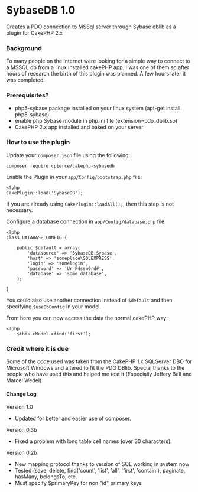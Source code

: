 # SybaseDB 1.0 #

Creates a PDO connection to MSSql server through Sybase dblib as a plugin for CakePHP 2.x

### Background ###

To many people on the Internet were looking for a simple way to connect to a MSSQL db from a linux installed cakePHP app.  I was one
of them so after hours of research the birth of this plugin was planned.  A few hours later it was completed.

### Prerequisites? ###

* php5-sybase package installed on your linux system (apt-get install php5-sybase)
* enable php Sybase module in php.ini file (extension=pdo_dblib.so)
* CakePHP 2.x app installed and baked on your server

### How to use the plugin ###

Update your `composer.json` file using the following:

```
composer require cpierce/cakephp-sybasedb
```

Enable the Plugin in your `app/Config/bootstrap.php` file:

    <?php
    CakePlugin::load('SybaseDB');


If you are already using `CakePlugin::loadAll();`, then this step is not necessary.

Configure a database connection in `app/Config/database.php` file:

    <?php
    class DATABASE_CONFIG {

	    public $default = array(
		    'datasource' => 'SybaseDB.Sybase',
            'host' => 'someplace\SQLEXPRESS',
            'login' => 'somelogin',
            'password' => 'Ur_P4ssw0rd#',
            'database' => 'some_database',
        );

    }


You could also use another connection instead of `$default` and then specifying `$useDbConfig` in your model.

From here you can now access the data the normal cakePHP way:

    <?php
        $this->Model->find('first');



### Credit where it is due ###

Some of the code used was taken from the CakePHP 1.x SQLServer DBO for Microsoft Windows and altered to fit the PDO DBlib.  Special thanks to the people who have used this and helped me test it (Especially Jeffery Bell and Marcel Wedel)

#### Change Log ####
Version 1.0
- Updated for better and easier use of composer.

Version 0.3b
* Fixed a problem with long table cell names (over 30 characters).

Version 0.2b
* New mapping protocol thanks to version of SQL working in system now
* Tested (save, delete, find('count', 'list', 'all', 'first', 'contain'), paginate, hasMany, belongsTo, etc.
* Must specify $primaryKey for non "id" primary keys
